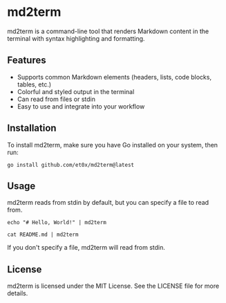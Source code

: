 # md2term

md2term is a command-line tool that renders Markdown content in the terminal with syntax highlighting and formatting.

## Features

- Supports common Markdown elements (headers, lists, code blocks, tables, etc.)
- Colorful and styled output in the terminal
- Can read from files or stdin
- Easy to use and integrate into your workflow

## Installation

To install md2term, make sure you have Go installed on your system, then run:

```
go install github.com/et0x/md2term@latest
```

## Usage

md2term reads from stdin by default, but you can specify a file to read from.

```
echo "# Hello, World!" | md2term

cat README.md | md2term
```

If you don't specify a file, md2term will read from stdin.

## License

md2term is licensed under the MIT License. See the LICENSE file for more details.
